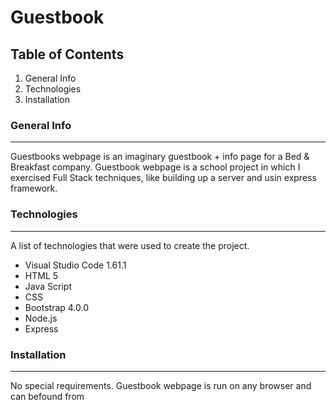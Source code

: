 # Guestbook

## Table of Contents
1. General Info
2. Technologies
3. Installation

### General Info
***
Guestbooks webpage is an imaginary guestbook + info page for a Bed & Breakfast company.
Guestbook webpage is a school project in which I exercised Full Stack techniques, like building up a server and usin express framework.

### Technologies
***
A list of technologies that were used to create the project.
* Visual Studio Code 1.61.1
* HTML 5
* Java Script
* CSS
* Bootstrap 4.0.0
* Node.js
* Express

### Installation
***
No special requirements. Guestbook webpage is run on any browser and can befound from 